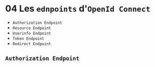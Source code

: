 # 04 Les `ednpoints` d'`OpenId Connect`

- `Authorization Endpoint`
- `Resource Endpoint`
- `Userinfo Endpoint`
- `Token Endpoint`
- `Redirect Endpoint`



## `Authorization Endpoint`

